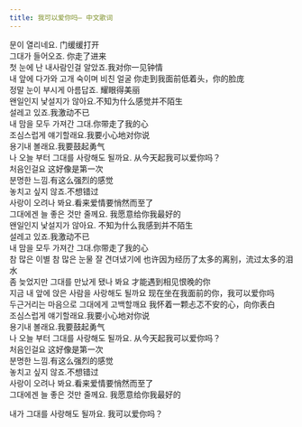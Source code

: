 ```yaml
---
title: 我可以爱你吗— 中文歌词
---
```


<p>문이 열리네요. 门缓缓打开<br />그대가 들어오죠. 你走了进来<br />첫 눈에 난 내사람인걸 알았죠.我对你一见钟情<br />내 앞에 다가와 고개 숙이며 비친 얼굴 你走到我面前低着头，你的脸庞<br />정말 눈이 부시게 아름답죠. 耀眼得美丽<br />왠일인지 낯설지가 않아요.不知为什么感觉并不陌生<br />설레고 있죠.我激动不已<br />내 맘을 모두 가져간 그대.你带走了我的心<br />조심스럽게 얘기할래요.我要小心地对你说<br />용기내 볼래요.我要鼓起勇气<br />나 오늘 부터 그대를 사랑해도 될까요. 从今天起我可以爱你吗？<br />처음인걸요 这好像是第一次<br />분명한 느낌.有这么强烈的感觉<br />놓치고 싶지 않죠.不想错过<br />사랑이 오려나 봐요.看来爱情要悄然而至了<br />그대에겐 늘 좋은 것만 줄께요. 我愿意给你我最好的<br />왠일인지 낯설지가 않아요. 不知为什么我感到并不陌生<br />설레고 있죠.我激动不已<br />내 맘을 모두 가져간 그대.你带走了我的心<br />참 많은 이별 참 많은 눈물 잘 견뎌냈기에 也许因为经历了太多的离别，流过太多的泪水<br />좀 늦었지만 그대를 만났게 됐나 봐요 才能遇到相见恨晚的你<br />지금 내 앞에 앉은 사람을 사랑해도 될까요 现在坐在我面前的你，我可以爱你吗<br />두근거리는 마음으로 그대에게 고백할깨요 我怀着一颗忐忑不安的心，向你表白<br />조심스럽게 얘기할래요.我要小心地对你说<br />용기내 볼래요.我要鼓起勇气<br />나 오늘 부터 그대를 사랑해도 될까요. 从今天起我可以爱你吗？<br />처음인걸요 这好像是第一次<br />분명한 느낌.有这么强烈的感觉<br />놓치고 싶지 않죠.不想错过<br />사랑이 오려나 봐요.看来爱情要悄然而至了<br />그대에겐 늘 좋은 것만 줄께요. 我愿意给你我最好的</p>



<p>내가 그대를 사랑해도 될까요. 我可以爱你吗？</p>

